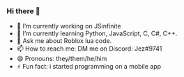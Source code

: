 ### Hi there 👋
- 🔭 I’m currently working on JSinfinite
- 🌱 I’m currently learning Python, JavaScript, C, C#, C++.
- 💬 Ask me about Roblox lua code.
- 📫 How to reach me: DM me on Discord: Jez#9741
- 😄 Pronouns: they/them/he/him
- ⚡ Fun fact: i started programming on a mobile app

<!--
**jez13/jez13** is a ✨ _special_ ✨ repository because its `README.md` (this file) appears on your GitHub profile.

Here are some ideas to get you started:

- 🔭 I’m currently working on ...
- 🌱 I’m currently learning ...
- 👯 I’m looking to collaborate on ...
- 🤔 I’m looking for help with ...
- 💬 Ask me about ...
- 📫 How to reach me: ...
- 😄 Pronouns: ...
- ⚡ Fun fact: ...
-->
